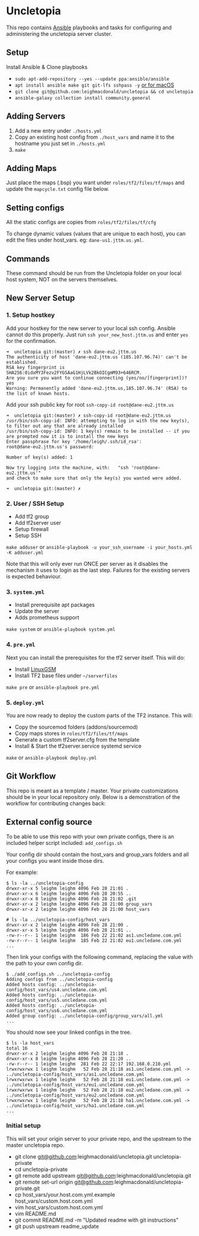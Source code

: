 # Uncletopia

This repo contains [Ansible](https://docs.ansible.com) playbooks and tasks for
configuring and administering the uncletopia server cluster.

## Setup

Install Ansible & Clone playbooks

- `sudo apt-add-repository --yes --update ppa:ansible/ansible`
- `apt install ansible make git git-lfs sshpass -y` [or for macOS](https://docs.ansible.com/ansible/latest/installation_guide/intro_installation.html#installing-ansible-on-macos)
- `git clone git@github.com:leighmacdonald/uncletopia && cd uncletopia`
- `ansible-galaxy collection install community.general`  

## Adding Servers

1. Add a new entry under `./hosts.yml`
2. Copy an existing host config from `./host_vars` and name it to the hostname you just
set in `./hosts.yml`
3. `make`

## Adding Maps

Just place the maps (.bsp) you want under `roles/tf2/files/tf/maps` and update
the `mapcycle.txt` config file below.

## Setting configs

All the static configs are copies from `roles/tf2/files/tf/cfg`

To change dynamic values (values that are unique to each host), you can edit the files
under host_vars. eg: `dane-us1.jttm.us.yml`.

## Commands

These command should be run from the Uncletopia folder on your local host system, NOT on the servers themselves.


## New Server Setup

### 1. Setup hostkey

Add your hostkey for the new server to your local ssh config. Ansible cannot do this properly.
Just run `ssh your_new_host.jttm.us` and enter `yes` for the confirmation.

    ➜  uncletopia git:(master) ✗ ssh dane-eu2.jttm.us
    The authenticity of host 'dane-eu2.jttm.us (185.107.96.74)' can't be established.
    RSA key fingerprint is SHA256:0idxMY3Fezv2FYGSAaG1HjLVk2BkOICgmM93+646RCM.
    Are you sure you want to continue connecting (yes/no/[fingerprint])? yes
    Warning: Permanently added 'dane-eu2.jttm.us,185.107.96.74' (RSA) to the list of known hosts.


Add your ssh public key for root `ssh-copy-id root@dane-eu2.jttm.us`

    ➜  uncletopia git:(master) ✗ ssh-copy-id root@dane-eu2.jttm.us
    /usr/bin/ssh-copy-id: INFO: attempting to log in with the new key(s), to filter out any that are already installed
    /usr/bin/ssh-copy-id: INFO: 1 key(s) remain to be installed -- if you are prompted now it is to install the new keys
    Enter passphrase for key '/home/leigh/.ssh/id_rsa':
    root@dane-eu2.jttm.us's password:

    Number of key(s) added: 1

    Now try logging into the machine, with:   "ssh 'root@dane-eu2.jttm.us'"
    and check to make sure that only the key(s) you wanted were added.

    ➜  uncletopia git:(master) ✗

### 2. User / SSH Setup

- Add tf2 group
- Add tf2server user
- Setup firewall
- Setup SSH

`make adduser` or `ansible-playbook -u your_ssh_username -i your_hosts.yml -K adduser.yml `

Note that this will only ever run ONCE per server as it disables the mechanism it uses to login
as the last step. Failures for the existing servers is expected behaviour.

### 3. `system.yml`

- Install prerequisite apt packages
- Update the server
- Adds prometheus support

`make system` or `ansible-playbook system.yml`

### 4. `pre.yml`

Next you can install the prerequisites for the tf2 server itself. This will do:

- Install [LinuxGSM](https://linuxgsm.com/lgsm/tf2server)
- Install TF2 base files under `~/serverfiles`

`make pre` or `ansible-playbook pre.yml`


### 5. `deploy.yml`

You are now ready to deploy the custom parts of the TF2 instance. This will:

- Copy the sourcemod folders (addons/sourcemod)
- Copy maps stores in `roles/tf2/files/tf/maps`
- Generate a custom tf2server.cfg from the template
- Install & Start the tf2server.service systemd service

`make` or `ansible-playbook deploy.yml`


## Git Workflow

This repo is meant as a template / master. Your private customizations should be in your local repository only. Below
is a demonstration of the workflow for contributing changes back:


## External config source

To be able to use this repo with your own private configs, there is an included helper script included: `add_configs.sh`

Your config dir should contain the host_vars and group_vars folders and all your configs you want inside those dirs.

For example:

	$ ls -la ../uncletopia-config
	drwxr-xr-x 5 leighm leighm 4096 Feb 28 21:01 .
	drwxr-xr-x 6 leighm leighm 4096 Feb 28 20:55 ..
	drwxr-xr-x 8 leighm leighm 4096 Feb 28 21:02 .git
	drwxr-xr-x 2 leighm leighm 4096 Feb 28 21:00 group_vars
	drwxr-xr-x 2 leighm leighm 4096 Feb 28 21:00 host_vars

	# ls -la ../uncletopia-config/host_vars
	drwxr-xr-x 2 leighm leighm 4096 Feb 28 21:00 .
	drwxr-xr-x 5 leighm leighm 4096 Feb 28 21:01 ..
	-rw-r--r-- 1 leighm leighm  186 Feb 22 21:02 as1.uncledane.com.yml
	-rw-r--r-- 1 leighm leighm  185 Feb 22 21:02 eu1.uncledane.com.yml
	...


Then link your configs with the following command, replacing the value with the path to your own config dir.

	$ ./add_configs.sh ../uncletopia-config
	Adding configs from ../uncletopia-config
	Added hosts config: ../uncletopia-config/host_vars/us4.uncledane.com.yml
	Added hosts config: ../uncletopia-config/host_vars/us5.uncledane.com.yml
	Added hosts config: ../uncletopia-config/host_vars/us6.uncledane.com.yml
	Added group config: ../uncletopia-config/group_vars/all.yml
	...

You should now see your linked configs in the tree.

	$ ls -la host_vars
	total 16
	drwxr-xr-x 2 leighm leighm 4096 Feb 28 21:18 .
	drwxr-xr-x 8 leighm leighm 4096 Feb 28 21:20 ..
	-rw-r--r-- 1 leighm leighm  281 Feb 22 22:17 192.168.0.210.yml
	lrwxrwxrwx 1 leighm leighm   52 Feb 28 21:18 as1.uncledane.com.yml -> ../uncletopia-config/host_vars/as1.uncledane.com.yml
	lrwxrwxrwx 1 leighm leighm   52 Feb 28 21:18 eu1.uncledane.com.yml -> ../uncletopia-config/host_vars/eu1.uncledane.com.yml
	lrwxrwxrwx 1 leighm leighm   52 Feb 28 21:18 eu2.uncledane.com.yml -> ../uncletopia-config/host_vars/eu2.uncledane.com.yml
	lrwxrwxrwx 1 leighm leighm   52 Feb 28 21:18 ha1.uncledane.com.yml -> ../uncletopia-config/host_vars/ha1.uncledane.com.yml			
	...

### Initial setup

This will set your origin server to your private repo, and the upstream to the master uncletopia repo.

- git clone git@github.com:leighmacdonald/uncletopia.git uncletopia-private
- cd uncletopia-private
- git remote add upstream git@github.com:leighmacdonald/uncletopia.git
- git remote set-url origin git@github.com:leighmacdonald/uncletopia-private.git
- cp host_vars/your.host.com.yml.example host_vars/custom.host.com.yml
- vim host_vars/custom.host.com.yml
- vim README.md
- git commit README.md -m "Updated readme with git instructions"
- git push upstream readme_update
